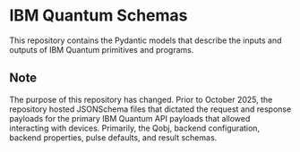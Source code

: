 # IBM Quantum Schemas

This repository contains the Pydantic models that describe the inputs and outputs
of IBM Quantum primitives and programs.

## Note

The purpose of this repository has changed. Prior to October 2025, the
repository hosted JSONSchema files that dictated the request and response payloads
for the primary IBM Quantum API payloads that allowed interacting with
devices. Primarily, the Qobj, backend configuration, backend properties,
pulse defaults, and result schemas.
